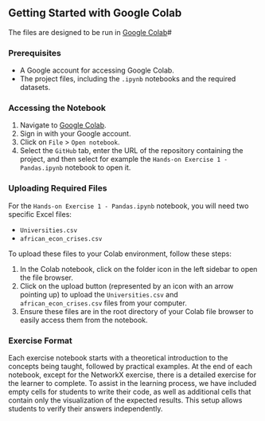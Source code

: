 ## Getting Started with Google Colab

The files are designed to be run in [Google Colab](https://colab.research.google.com/)#

### Prerequisites

- A Google account for accessing Google Colab.
- The project files, including the `.ipynb` notebooks and the required datasets.

### Accessing the Notebook

1. Navigate to [Google Colab](https://colab.research.google.com/).
2. Sign in with your Google account.
3. Click on `File` > `Open notebook`.
4. Select the `GitHub` tab, enter the URL of the repository containing the project, and then select for example the `Hands-on Exercise 1 - Pandas.ipynb` notebook to open it.

### Uploading Required Files

For the `Hands-on Exercise 1 - Pandas.ipynb` notebook, you will need two specific Excel files:

- `Universities.csv`
- `african_econ_crises.csv`

To upload these files to your Colab environment, follow these steps:

1. In the Colab notebook, click on the folder icon in the left sidebar to open the file browser.
2. Click on the upload button (represented by an icon with an arrow pointing up) to upload the `Universities.csv` and `african_econ_crises.csv` files from your computer.
3. Ensure these files are in the root directory of your Colab file browser to easily access them from the notebook.

### Exercise Format

Each exercise notebook starts with a theoretical introduction to the concepts being taught, followed by practical examples. At the end of each notebook, except for the NetworkX exercise, there is a detailed exercise for the learner to complete. To assist in the learning process, we have included empty cells for students to write their code, as well as additional cells that contain only the visualization of the expected results. This setup allows students to verify their answers independently.

